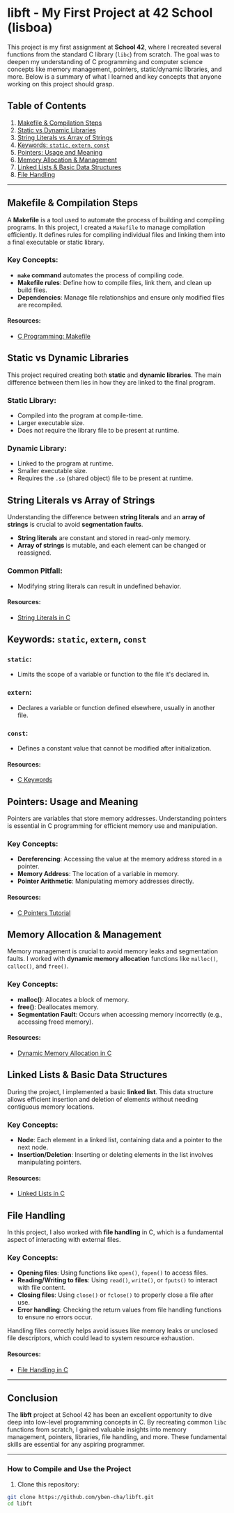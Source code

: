 # libft - My First Project at 42 School (lisboa)

This project is my first assignment at **School 42**, where I recreated several functions from the standard C library (`libc`) from scratch. The goal was to deepen my understanding of C programming and computer science concepts like memory management, pointers, static/dynamic libraries, and more. Below is a summary of what I learned and key concepts that anyone working on this project should grasp.

## Table of Contents
1. [Makefile & Compilation Steps](#makefile--compilation-steps)
2. [Static vs Dynamic Libraries](#static-vs-dynamic-libraries)
3. [String Literals vs Array of Strings](#string-literals-vs-array-of-strings)
4. [Keywords: `static`, `extern`, `const`](#keywords-static-extern-const)
5. [Pointers: Usage and Meaning](#pointers-usage-and-meaning)
6. [Memory Allocation & Management](#memory-allocation--management)
7. [Linked Lists & Basic Data Structures](#linked-lists--basic-data-structures)
8. [File Handling](#file-handling)

---

## Makefile & Compilation Steps

A **Makefile** is a tool used to automate the process of building and compiling programs. In this project, I created a `Makefile` to manage compilation efficiently. It defines rules for compiling individual files and linking them into a final executable or static library.

### Key Concepts:
- **`make` command** automates the process of compiling code.
- **Makefile rules**: Define how to compile files, link them, and clean up build files.
- **Dependencies**: Manage file relationships and ensure only modified files are recompiled.

#### Resources:
- [ C Programming: Makefile](https://www.youtube.com/watch?v=GExnnTaBELk)

## Static vs Dynamic Libraries

This project required creating both **static** and **dynamic libraries**. The main difference between them lies in how they are linked to the final program.

### Static Library:
- Compiled into the program at compile-time.
- Larger executable size.
- Does not require the library file to be present at runtime.

### Dynamic Library:
- Linked to the program at runtime.
- Smaller executable size.
- Requires the `.so` (shared object) file to be present at runtime.


## String Literals vs Array of Strings

Understanding the difference between **string literals** and an **array of strings** is crucial to avoid **segmentation faults**.

- **String literals** are constant and stored in read-only memory.
- **Array of strings** is mutable, and each element can be changed or reassigned.

### Common Pitfall: 
- Modifying string literals can result in undefined behavior.

#### Resources:
- [String Literals in C]([https://www.geeksforgeeks.org/string-literal-in-c/](https://www.youtube.com/watch?v=Qp3WatLL_Hc))

## Keywords: `static`, `extern`, `const`

### `static`:
- Limits the scope of a variable or function to the file it's declared in.

### `extern`:
- Declares a variable or function defined elsewhere, usually in another file.

### `const`:
- Defines a constant value that cannot be modified after initialization.

#### Resources:
- [C Keywords](https://www.youtube.com/watch?v=3E-r4GfvWOI)

## Pointers: Usage and Meaning

Pointers are variables that store memory addresses. Understanding pointers is essential in C programming for efficient memory use and manipulation.

### Key Concepts:
- **Dereferencing**: Accessing the value at the memory address stored in a pointer.
- **Memory Address**: The location of a variable in memory.
- **Pointer Arithmetic**: Manipulating memory addresses directly.

#### Resources:
- [C Pointers Tutorial](https://www.youtube.com/watch?v=zuegQmMdy8M)

## Memory Allocation & Management

Memory management is crucial to avoid memory leaks and segmentation faults. I worked with **dynamic memory allocation** functions like `malloc()`, `calloc()`, and `free()`.

### Key Concepts:
- **malloc()**: Allocates a block of memory.
- **free()**: Deallocates memory.
- **Segmentation Fault**: Occurs when accessing memory incorrectly (e.g., accessing freed memory).

#### Resources:
- [Dynamic Memory Allocation in C](https://www.youtube.com/watch?v=_8-ht2AKyH4)

## Linked Lists & Basic Data Structures

During the project, I implemented a basic **linked list**. This data structure allows efficient insertion and deletion of elements without needing contiguous memory locations.

### Key Concepts:
- **Node**: Each element in a linked list, containing data and a pointer to the next node.
- **Insertion/Deletion**: Inserting or deleting elements in the list involves manipulating pointers.

#### Resources:
- [Linked Lists in C](https://www.youtube.com/watch?v=Hj_rA0dhr2I&t=69s)

## File Handling

In this project, I also worked with **file handling** in C, which is a fundamental aspect of interacting with external files.

### Key Concepts:
- **Opening files**: Using functions like `open()`, `fopen()` to access files.
- **Reading/Writing to files**: Using `read()`, `write()`, or `fputs()` to interact with file content.
- **Closing files**: Using `close()` or `fclose()` to properly close a file after use.
- **Error handling**: Checking the return values from file handling functions to ensure no errors occur.

Handling files correctly helps avoid issues like memory leaks or unclosed file descriptors, which could lead to system resource exhaustion.

#### Resources:
- [File Handling in C](https://www.youtube.com/watch?v=scXWLP8uhDU)

---

## Conclusion

The **libft** project at School 42 has been an excellent opportunity to dive deep into low-level programming concepts in C. By recreating common `libc` functions from scratch, I gained valuable insights into memory management, pointers, libraries, file handling, and more. These fundamental skills are essential for any aspiring programmer.

---

### How to Compile and Use the Project

1. Clone this repository:  
```bash
git clone https://github.com/yben-cha/libft.git
cd libft
